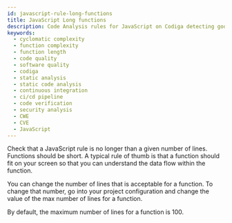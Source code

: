 ```yaml
---
id: javascript-rule-long-functions
title: JavaScript Long functions
description: Code Analysis rules for JavaScript on Codiga detecting good software practices, security and vulnerability issues. Available on GitHub, GitLab and Bitbucket.
keywords:
  - cyclomatic complexity
  - function complexity
  - function length
  - code quality
  - software quality
  - codiga
  - static analysis
  - static code analysis
  - continuous integration
  - ci/cd pipeline
  - code verification
  - security analysis
  - CWE
  - CVE
  - JavaScript
---
```


Check that a JavaScript rule is no longer than a given number of lines.
Functions should be short. A typical rule of thumb is that
a function should fit on your screen so that you can understand
the data flow within the function.

You can change the number of lines that is acceptable for a function.
To change that number, go into your project configuration and change the
value of the max number of lines for a function.

By default, the maximum number of lines for a function is 100.
